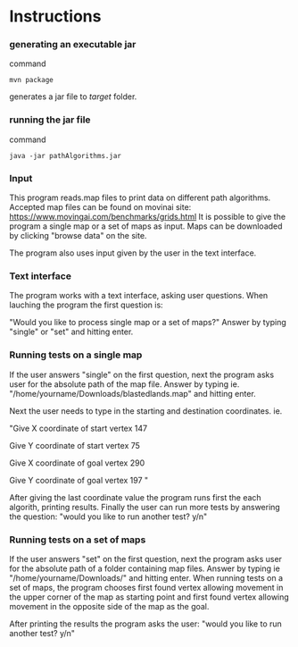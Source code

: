 # Instructions


### generating an executable jar

command

```
mvn package
```

generates a jar file to _target_ folder.


### running the jar file

command

```
java -jar pathAlgorithms.jar
```

### Input

This program reads.map files to print data on different path algorithms.
Accepted map files can be found on movinai site:
https://www.movingai.com/benchmarks/grids.html
It is possible to give the program a single map or a set of maps as input.
Maps can be downloaded by clicking "browse data" on the site. 

The program also uses input given by the user in the text interface.

### Text interface

The program works with a text interface, asking user questions.
When lauching the program the first question is:

"Would you like to process single map or a set of maps?"
Answer by typing "single" or "set" and hitting enter.

### Running tests on a single map

If the user answers "single" on the first question, 
next the program asks user for the absolute path of the map file.
Answer by typing ie. "/home/yourname/Downloads/blastedlands.map" and hitting enter.

Next the user needs to type in the starting and destination coordinates.
ie.

"Give X coordinate of start vertex
147

Give Y coordinate of start vertex
75

Give X coordinate of goal vertex
290

Give Y coordinate of goal vertex
197
"

After giving the last coordinate value the program runs first the each algorith, printing results.
Finally the user can run more tests by answering the question:
"would you like to run another test? y/n"


### Running tests on a set of maps

If the user answers "set" on the first question, 
next the program asks user for the absolute path of a folder containing map files.
Answer by typing ie "/home/yourname/Downloads/" and hitting enter.
When running tests on a set of maps, 
the program chooses first found vertex allowing movement in the upper corner of the map as starting point
and first found vertex allowing movement in the opposite side of the map as the goal.

After printing the results the program asks the user:
"would you like to run another test? y/n"


